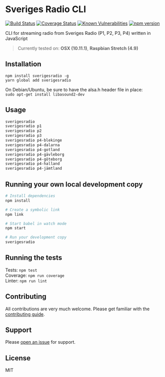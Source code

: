 # Sveriges Radio CLI
[![Build Status](https://travis-ci.org/ollelauribostrom/sverigesradio.svg?branch=master)](https://travis-ci.org/ollelauribostrom/sverigesradio) [![Coverage Status](https://coveralls.io/repos/github/ollelauribostrom/sverigesradio/badge.svg?branch=master)](https://coveralls.io/github/ollelauribostrom/sverigesradio?branch=master) [![Known Vulnerabilities](https://snyk.io/test/github/ollelauribostrom/sverigesradio/badge.svg?targetFile=package.json)](https://snyk.io/test/github/ollelauribostrom/sverigesradio?targetFile=package.json) [![npm version](https://badge.fury.io/js/sverigesradio.svg)](https://badge.fury.io/js/sverigesradio)

CLI for streaming radio from Sveriges Radio (P1, P2, P3, P4) written in JavaScript

> Currently tested on: **OSX (10.11.1)**, **Raspbian Stretch (4.9)**

Installation
-------
`npm install sverigesradio -g`    
`yarn global add sverigesradio` 

On Debian/Ubuntu, be sure to have the alsa.h header file in place:   
`sudo apt-get install libasound2-dev`

Usage
-----
```sh
sverigesradio
sverigesradio p1
sverigesradio p2
sverigesradio p3
sverigesradio p4-blekinge
sverigesradio p4-dalarna
sverigesradio p4-gotland
sverigesradio p4-gävleborg
sverigesradio p4-göteborg
sverigesradio p4-halland
sverigesradio p4-jämtland
```  

Running your own local development copy
-----------
```sh
# Install dependencies
npm install

# Create a symbolic link
npm link

# Start babel in watch mode
npm start

# Run your development copy
sverigesradio
```

Running the tests
-----------------
Tests: `npm test`    
Coverage: `npm run coverage`    
Linter: `npm run lint` 

Contributing
------------
All contributions are very much welcome. Please get familiar with the [contributing guide](https://github.com/ollelauribostrom/sverigesradio/blob/master/.github/CONTRIBUTING.md).

Support
-------
Please [open an issue](https://github.com/ollelauribostrom/sverigesradio/issues/new) for support.

License
-------
MIT
